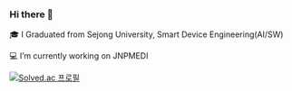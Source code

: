### Hi there 👋

🎓 I Graduated from Sejong University, Smart Device Engineering(AI/SW)

💻 I’m currently working on JNPMEDI


[![Solved.ac
프로필](http://mazassumnida.wtf/api/generate_badge?boj=hhhlily)](https://solved.ac/hhhlily)

